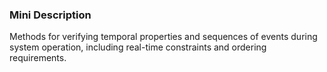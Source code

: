 ### Mini Description

Methods for verifying temporal properties and sequences of events during system operation, including real-time constraints and ordering requirements.
